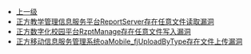 * [上一级](docs/wy876_poc/)
* [正方教学管理信息服务平台ReportServer存在任意文件读取漏洞](docs/wy876_poc/%E6%AD%A3%E6%96%B9/%E6%AD%A3%E6%96%B9%E6%95%99%E5%AD%A6%E7%AE%A1%E7%90%86%E4%BF%A1%E6%81%AF%E6%9C%8D%E5%8A%A1%E5%B9%B3%E5%8F%B0ReportServer%E5%AD%98%E5%9C%A8%E4%BB%BB%E6%84%8F%E6%96%87%E4%BB%B6%E8%AF%BB%E5%8F%96%E6%BC%8F%E6%B4%9E.md)
* [正方数字化校园平台RzptManage存在任意文件写入漏洞](docs/wy876_poc/%E6%AD%A3%E6%96%B9/%E6%AD%A3%E6%96%B9%E6%95%B0%E5%AD%97%E5%8C%96%E6%A0%A1%E5%9B%AD%E5%B9%B3%E5%8F%B0RzptManage%E5%AD%98%E5%9C%A8%E4%BB%BB%E6%84%8F%E6%96%87%E4%BB%B6%E5%86%99%E5%85%A5%E6%BC%8F%E6%B4%9E.md)
* [正方移动信息服务管理系统oaMobile_fjUploadByType存在文件上传漏洞](docs/wy876_poc/%E6%AD%A3%E6%96%B9/%E6%AD%A3%E6%96%B9%E7%A7%BB%E5%8A%A8%E4%BF%A1%E6%81%AF%E6%9C%8D%E5%8A%A1%E7%AE%A1%E7%90%86%E7%B3%BB%E7%BB%9FoaMobile_fjUploadByType%E5%AD%98%E5%9C%A8%E6%96%87%E4%BB%B6%E4%B8%8A%E4%BC%A0%E6%BC%8F%E6%B4%9E.md)
